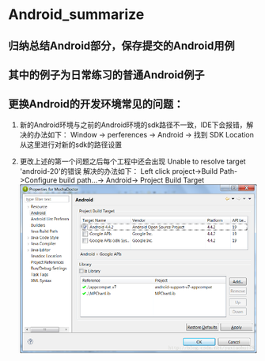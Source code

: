 # Android_summarize

## 归纳总结Android部分，保存提交的Android用例

## 其中的例子为日常练习的普通Android例子

## 更换Android的开发环境常见的问题：
  
  1. 新的Android环境与之前的Android环境的sdk路径不一致，IDE下会报错，解决的办法如下：
      Window → perferences → Android → 找到 SDK Location 从这里进行对新的sdk的路径设置

  2. 更改上述的第一个问题之后每个工程中还会出现 Unable to resolve target 'android-20'的错误
     解决的办法如下：
     Left click project->Build Path->Configure build path...-> Android-> Project Build Target
     ![](https://github.com/hohoTT/Android_summarize/blob/master/image/describe/question_two.png)
